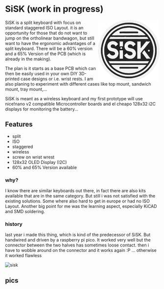 # SiSK (work in progress)
<img align="right" width="200" height="200" src="pics/SISK_logo2.png">
SiSK is a split keyboard with focus on standard staggered ISO Layout. it is an opportunity for those that do not want to jump on the ortholinear bandwagon, but still want to have the ergonomic advantages of a split keyboard. There will be a 60% version and a 65% Version of the PCB (which is already in the making). 

The plan is it starts as a base PCB which can then be easily used in your own DIY 3D-printed case designs or i.e. wrist rests. I am also planing to experiment with different cases like top mount, sandwich mount, tray mount,...

SiSK is meant as a wireless keyboard and my first prototype will use nice!nano v2 compatible Microcontroller boards and el cheapo 128x32 i2C displays for monitoring the battery...

## Features

- split
- ISO
- staggered
- wireless
- screw on wrist wrest
- 128x32 OLED Display (I2C)
- 60% and 65% Version available 

### why?

I know there are similar keyboards out there, in fact there are also kits available that are in the same category. But still i was not satisfied with the existing solutions. Some where also hard to get in europe or had no ISO Layout. Another big point for me was the learning aspect, especially KiCAD and SMD soldering.


### history

last year i made this thing, which is kind of the predecessor of SiSK. But handwired and driven by a raspberry pi pico. It worked very well but the connector between the two halves has sometimes loose contact. then i have to wobble around on the connector and it works again :P ... otherwise it worked flawless  

![sisk](/pics/pics/pre-sisk.png)

## pics


